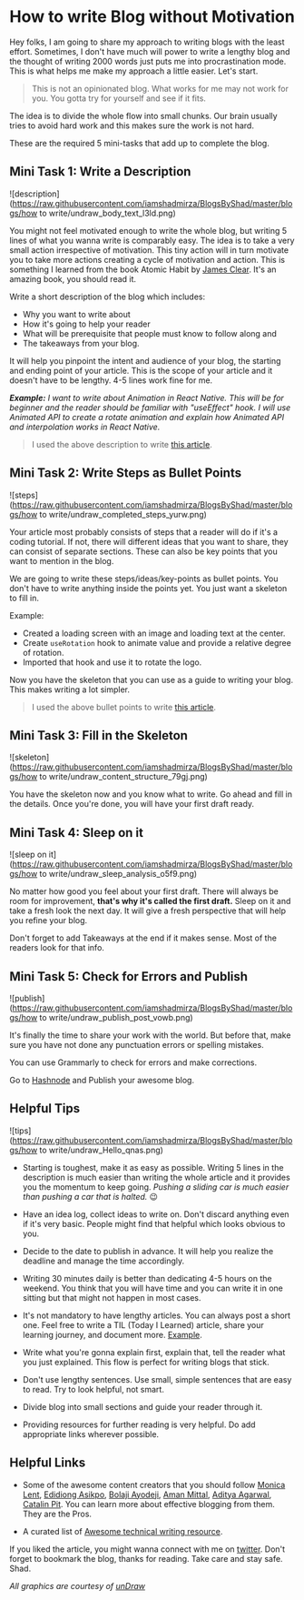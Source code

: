 # How to write Blog without Motivation

Hey folks, I am going to share my approach to writing blogs with the least effort. Sometimes, I don't have much will power to write a lengthy blog and the thought of writing 2000 words just puts me into procrastination mode. This is what helps me make my approach a little easier. Let's start.

> This is not an opinionated blog. What works for me may not work for you. You gotta try for yourself and see if it fits.

The idea is to divide the whole flow into small chunks. Our brain usually tries to avoid hard work and this makes sure the work is not hard.

These are the required 5 mini-tasks that add up to complete the blog.

## Mini Task 1: Write a Description

![description](https://raw.githubusercontent.com/iamshadmirza/BlogsByShad/master/blogs/how to write/undraw_body_text_l3ld.png)

You might not feel motivated enough to write the whole blog, but writing 5 lines of what you wanna write is comparably easy. The idea is to take a very small action irrespective of motivation. This tiny action will in turn motivate you to take more actions creating a cycle of motivation and action. This is something I learned from the book Atomic Habit by [James Clear](https://twitter.com/JamesClea). It's an amazing book, you should read it.

Write a short description of the blog which includes:

- Why you want to write about
- How it's going to help your reader
- What will be prerequisite that people must know to follow along and
- The takeaways from your blog.

It will help you pinpoint the intent and audience of your blog, the starting and ending point of your article. This is the scope of your article and it doesn't have to be lengthy. 4-5 lines work fine for me.

***Example:** I want to write about Animation in React Native. This will be for beginner and the reader should be familiar with "useEffect" hook. I will use Animated API to create a rotate animation and explain how Animated API and interpolation works in React Native.*

> I used the above description to write [this article](https://iamshadmirza.com/react-native-animation-using-hooks-loading-screen-cke5dggfc00zqshs1g4z3a0bg).

## Mini Task 2: Write Steps as Bullet Points

![steps](https://raw.githubusercontent.com/iamshadmirza/BlogsByShad/master/blogs/how to write/undraw_completed_steps_yurw.png)

Your article most probably consists of steps that a reader will do if it's a coding tutorial. If not, there will different ideas that you want to share, they can consist of separate sections. These can also be key points that you want to mention in the blog.

We are going to write these steps/ideas/key-points as bullet points. You don't have to write anything inside the points yet. You just want a skeleton to fill in.

Example:

- Created a loading screen with an image and loading text at the center.
- Create `useRotation` hook to animate value and provide a relative degree of rotation.
- Imported that hook and use it to rotate the logo.

Now you have the skeleton that you can use as a guide to writing your blog. This makes writing a lot simpler.

> I used the above bullet points to write [this article](https://iamshadmirza.com/react-native-animation-using-hooks-loading-screen-cke5dggfc00zqshs1g4z3a0bg).

## Mini Task 3: Fill in the Skeleton

![skeleton](https://raw.githubusercontent.com/iamshadmirza/BlogsByShad/master/blogs/how to write/undraw_content_structure_79gj.png)

You have the skeleton now and you know what to write. Go ahead and fill in the details. Once you're done, you will have your first draft ready.

## Mini Task 4: Sleep on it

![sleep on it](https://raw.githubusercontent.com/iamshadmirza/BlogsByShad/master/blogs/how to write/undraw_sleep_analysis_o5f9.png)

No matter how good you feel about your first draft. There will always be room for improvement, **that's why it's called the first draft.** Sleep on it and take a fresh look the next day. It will give a fresh perspective that will help you refine your blog.

Don't forget to add Takeaways at the end if it makes sense. Most of the readers look for that info.

## Mini Task 5: Check for Errors and Publish

![publish](https://raw.githubusercontent.com/iamshadmirza/BlogsByShad/master/blogs/how to write/undraw_publish_post_vowb.png)

It's finally the time to share your work with the world. But before that, make sure you have not done any punctuation errors or spelling mistakes.

You can use Grammarly to check for errors and make corrections.

Go to [Hashnode](https://www.hashnode.com) and Publish your awesome blog.

## Helpful Tips

![tips](https://raw.githubusercontent.com/iamshadmirza/BlogsByShad/master/blogs/how to write/undraw_Hello_qnas.png)

- Starting is toughest, make it as easy as possible. Writing 5 lines in the description is much easier than writing the whole article and it provides you the momentum to keep going. *Pushing a sliding car is much easier than pushing a car that is halted.* 😉

- Have an idea log, collect ideas to write on. Don't discard anything even if it's very basic. People might find that helpful which looks obvious to you.

- Decide to the date to publish in advance. It will help you realize the deadline and manage the time accordingly.

- Writing 30 minutes daily is better than dedicating 4-5 hours on the weekend. You think that you will have time and you can write it in one sitting but that might not happen in most cases.

- It's not mandatory to have lengthy articles. You can always post a short one. Feel free to write a TIL (Today I Learned) article, share your learning journey, and document more. [Example](https://sandeep.dev/til-you-must-send-user-agent-override-param-when-using-google-analytics-measurement-protocol).

- Write what you're gonna explain first, explain that, tell the reader what you just explained. This flow is perfect for writing blogs that stick.

- Don't use lengthy sentences. Use small, simple sentences that are easy to read. Try to look helpful, not smart.

- Divide blog into small sections and guide your reader through it.

- Providing resources for further reading is very helpful. Do add appropriate links wherever possible.

## Helpful Links

- Some of the awesome content creators that you should follow [Monica Lent](https://twitter.com/monicalent), [Edidiong Asikpo](https://twitter.com/Didicodes), [Bolaji Ayodeji](https://twitter.com/iambolajiayo), [Aman Mittal](https://twitter.com/amanhimself), [Aditya Agarwal](https://twitter.com/dev__adi), [Catalin Pit](https://twitter.com/catalinmpit). You can learn more about effective blogging from them. They are the Pros.

- A curated list of [Awesome technical writing resource](https://github.com/BolajiAyodeji/awesome-technical-writing).

If you liked the article, you might wanna connect with me on [twitter](https://www.twitter.com/iamshadmirza). Don't forget to bookmark the blog, thanks for reading. Take care and stay safe.  Shad.

*All graphics are courtesy of [unDraw](https://undraw.co)*